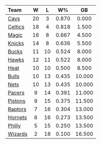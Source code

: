 | Team                            |  W  |  L  |  W%   |   GB   |
|:--------------------------------|:---:|:---:|:-----:|:------:|
| [Cavs](/r/clevelandcavs)        | 20  |  3  | 0.870 | 0.000  |
| [Celtics](/r/bostonceltics)     | 18  |  4  | 0.818 | 1.500  |
| [Magic](/r/OrlandoMagic)        | 16  |  8  | 0.667 | 4.500  |
| [Knicks](/r/NYKnicks)           | 14  |  8  | 0.636 | 5.500  |
| [Bucks](/r/MkeBucks)            | 11  | 10  | 0.524 | 8.000  |
| [Hawks](/r/AtlantaHawks)        | 12  | 11  | 0.522 | 8.000  |
| [Heat](/r/heat)                 | 10  | 10  | 0.500 | 8.500  |
| [Bulls](/r/chicagobulls)        | 10  | 13  | 0.435 | 10.000 |
| [Nets](/r/GoNets)               | 10  | 13  | 0.435 | 10.000 |
| [Pacers](/r/pacers)             |  9  | 14  | 0.391 | 11.000 |
| [Pistons](/r/DetroitPistons)    |  9  | 15  | 0.375 | 11.500 |
| [Raptors](/r/torontoraptors)    |  7  | 16  | 0.304 | 13.000 |
| [Hornets](/r/CharlotteHornets)  |  6  | 16  | 0.273 | 13.500 |
| [Philly](/r/sixers)             |  5  | 15  | 0.250 | 13.500 |
| [Wizards](/r/washingtonwizards) |  2  | 18  | 0.100 | 16.500 |